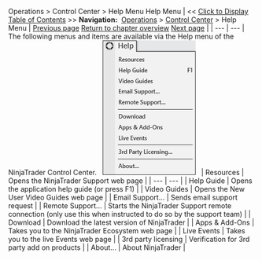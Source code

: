 ﻿
Operations > Control Center > Help Menu
Help Menu
| << [Click to Display Table of Contents](help_menu.md) >> **Navigation:**     [Operations](operations.md) > [Control Center](control_center.md) > Help Menu | [Previous page](connections_menu.md) [Return to chapter overview](control_center.md) [Next page](orders_tab.md) |
| --- | --- |
The following menus and items are available via the Help menu of the NinjaTrader Control Center.
 
![ControlCenter_HelpMenu](controlcenter_helpmenu.png)
 
| Resources | Opens the NinjaTrader Support web page |
| --- | --- |
| Help Guide | Opens the application help guide (or press F1) |
| Video Guides | Opens the New User Video Guides web page |
| Email Support... | Sends email support request |
| Remote Support... | Starts the NinjaTrader Support remote connection (only use this when instructed to do so by the support team) |
| Download | Download the latest version of NinjaTrader |
| Apps & Add-Ons | Takes you to the NinjaTrader Ecosystem web page |
| Live Events | Takes you to the live Events web page |
| 3rd party licensing | Verification for 3rd party add on products |
| About... | About NinjaTrader |
 
## 

